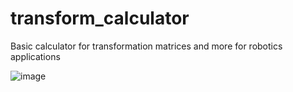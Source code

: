 # transform_calculator
Basic calculator for transformation matrices and more for robotics applications

![image](https://user-images.githubusercontent.com/27322515/112765968-a8f36580-8fdd-11eb-8445-7ef8baf3b7a6.png)

